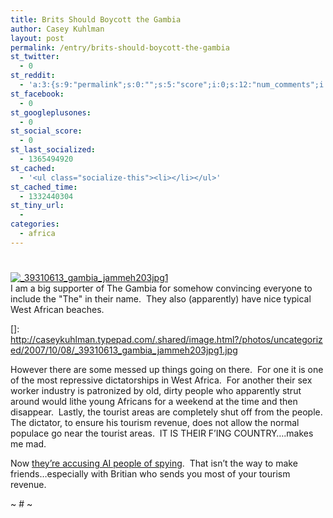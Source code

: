 ```yaml
---
title: Brits Should Boycott the Gambia
author: Casey Kuhlman
layout: post
permalink: /entry/brits-should-boycott-the-gambia
st_twitter:
  - 0
st_reddit:
  - 'a:3:{s:9:"permalink";s:0:"";s:5:"score";i:0;s:12:"num_comments";i:0;}'
st_facebook:
  - 0
st_googleplusones:
  - 0
st_social_score:
  - 0
st_last_socialized:
  - 1365494920
st_cached:
  - '<ul class="socialize-this"><li></li></ul>'
st_cached_time:
  - 1332440304
st_tiny_url:
  - 
categories:
  - africa
---
```

# 

[![_39310613_gambia_jammeh203jpg1][2]][2]  
I am a big supporter of The Gambia for somehow convincing everyone to include the "The" in their name.  They also (apparently) have nice typical West African beaches.  

 []: http://caseykuhlman.typepad.com/.shared/image.html?/photos/uncategorized/2007/10/08/_39310613_gambia_jammeh203jpg1.jpg

However there are some messed up things going on there.  For one it is one of the most repressive dictatorships in West Africa.  For another their sex worker industry is patronized by old, dirty people who apparently strut around would lithe young Africans for a weekend at the time and then disappear.  Lastly, the tourist areas are completely shut off from the people. The dictator, to ensure his tourism revenue, does not allow the normal populace go near the tourist areas.  IT IS THEIR F’ING COUNTRY….makes me mad.

Now [they’re accusing AI people of spying][2].  That isn’t the way to make friends…especially with Britian who sends you most of your tourism revenue.

 [2]: http://news.bbc.co.uk/1/hi/world/africa/7033715.stm

~ # ~